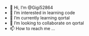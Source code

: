 - 👋 Hi, I’m @Gigi52864
- 👀 I’m interested in learning code
- 🌱 I’m currently learning qortal
- 💞️ I’m looking to collaborate on qortal
- 📫 How to reach me ...

<!---
Gigi52864/Gigi52864 is a ✨ special ✨ repository because its `README.md` (this file) appears on your GitHub profile.
You can click the Preview link to take a look at your changes.
--->
